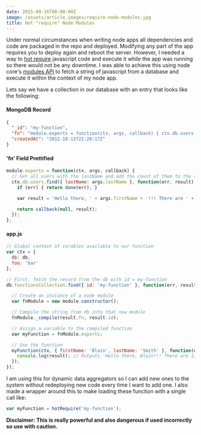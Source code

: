 ```yaml
---
date: 2015-09-16T00:00:00Z
image: /assets/article_images/require-node-modules.jpg
title: Hot "require" Node Modules
---
```


Under normal circumstances when writing node apps all dependencies and code are packaged in the repo and deployed. Modifying any part of the app requires you to deploy again and reboot the server. However, I needed a way to [hot require](https://en.wikipedia.org/wiki/Hot_swapping) javascript code and execute it while the app was running so there would not be any downtime. I was able to achieve this using node core's [modules API](https://nodejs.org/api/modules.html) to fetch a string of javascript from a database and execute it within the context of my node app.

Lets say we have a collection in our database with an entry that looks like the following:

#### MongoDB Record

```json
{
  "_id": "my-function",
  "fn": "module.exports = function(ctx, args, callback) { ctx.db.users.find({ lastName: args.lastName }, function(err, result) { if (err) { return done(err); } var result = 'Hello there, ' + args.firstName + '!!! There are ' + result.length + ' with the same last name as you!'; return callback(null, result); }); };",
  "createdAt": "2012-10-15T21:26:17Z"
}
```

#### 'fn' Field Prettified

```js
module.exports = function(ctx, args, callback) {
  // Get all users with the lastName and add the count of them to the string
  ctx.db.users.find({ lastName: args.lastName }, function(err, result) {
    if (err) { return done(err); }

    var result = 'Hello there, ' + args.firstName + '!!! There are ' + result.length + ' with the same last name as you!';

    return callback(null, result);
  });
};
```

#### app.js

```js
// Global context of varables available to our function
var ctx = {
  db: db,
  foo: 'bar'
};

// First, fetch the record from the db with id = my-function
db.functionsCollection.find({ id: 'my-function' }, function(err, result) {

  // Create an instance of a node module
  var fnModule = new module.constructor();

  // Compile the string from db into that new module
  fnModule._compile(result.fn, result.id);

  // Assign a variable to the compiled function
  var myFunction = fnModule.exports;

  // Use the function
  myFunction(ctx, { firstName: 'Blain', lastName: 'Smith' }, function(err, result) {
    console.log(result); // Outputs 'Hello there, Blain!!! There are 13 with the same last name as you!'
  });
});
```

I am using this for dynamic data aggregators so I can add new ones to the system without redeploying new code every time I want to add one. I also made a wrapper around this to make loading these function with a single call like:

```js
var myFunction = hotRequire('my-function');
```

**Disclaimer: This is really powerful and also dangerous if used incorrectly so use with caution.**
